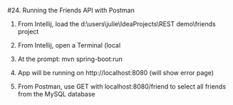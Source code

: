 #24. Running the Friends API with Postman

1.  From Intellij, load the d:\users\julie\IdeaProjects\REST demo\friends project

2.  From Intellij, open a Terminal (local

3.  At the prompt:  mvn spring-boot:run

4.  App will be running on http://localhost:8080  (will show error page)

5.  From Postman, use GET with localhost:8080/friend to select all friends from the MySQL database
